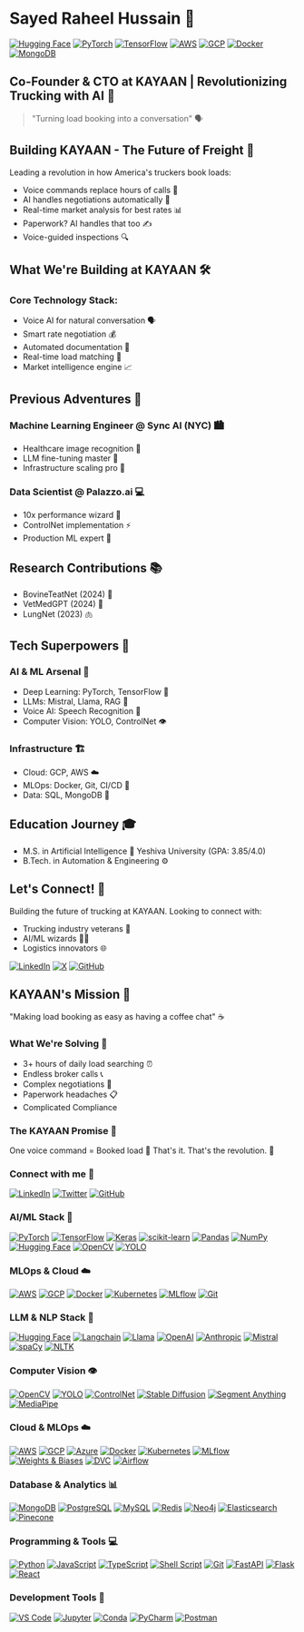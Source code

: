 # Sayed Raheel Hussain 🚀
[![Hugging Face](https://img.shields.io/badge/🤗%20Hugging%20Face-Profile-yellow)](your-huggingface-url)
[![PyTorch](https://img.shields.io/badge/PyTorch-EE4C2C?style=flat&logo=pytorch&logoColor=white)](your-profile)
[![TensorFlow](https://img.shields.io/badge/TensorFlow-%23FF6F00.svg?style=flat&logo=tensorflow&logoColor=white)](your-profile)
[![AWS](https://img.shields.io/badge/AWS-%23FF9900.svg?style=flat&logo=amazon-aws&logoColor=white)](your-profile)
[![GCP](https://img.shields.io/badge/Google_Cloud-4285F4?style=flat&logo=google-cloud&logoColor=white)](your-profile)
[![Docker](https://img.shields.io/badge/Docker-2496ED?style=flat&logo=docker&logoColor=white)](your-profile)
[![MongoDB](https://img.shields.io/badge/MongoDB-4EA94B?style=flat&logo=mongodb&logoColor=white)](your-profile)

## Co-Founder & CTO at KAYAAN | Revolutionizing Trucking with AI 🎯
> "Turning load booking into a conversation" 🗣️

## Building KAYAAN - The Future of Freight 🚛
Leading a revolution in how America's truckers book loads:
- Voice commands replace hours of calls 🎤
- AI handles negotiations automatically 🤖
- Real-time market analysis for best rates 📊
- Paperwork? AI handles that too ✍️
- Voice-guided inspections 🔍

## What We're Building at KAYAAN 🛠️
### Core Technology Stack:
- Voice AI for natural conversation 🗣️
- Smart rate negotiation 💰
- Automated documentation 📄
- Real-time load matching 🎯
- Market intelligence engine 📈

## Previous Adventures 🌟

### Machine Learning Engineer @ Sync AI (NYC) 🏙️
- Healthcare image recognition 🔬
- LLM fine-tuning master 🧠
- Infrastructure scaling pro 📱

### Data Scientist @ Palazzo.ai 💻
- 10x performance wizard 🚀
- ControlNet implementation ⚡
- Production ML expert 🔧

## Research Contributions 📚
- BovineTeatNet (2024) 🐄
- VetMedGPT (2024) 🤖
- LungNet (2023) 🫁

## Tech Superpowers 💪
### AI & ML Arsenal 🤖
- Deep Learning: PyTorch, TensorFlow 🧠
- LLMs: Mistral, Llama, RAG 🔮
- Voice AI: Speech Recognition 🎤
- Computer Vision: YOLO, ControlNet 👁️

### Infrastructure 🏗️
- Cloud: GCP, AWS ☁️
- MLOps: Docker, Git, CI/CD 🔄
- Data: SQL, MongoDB 💾

## Education Journey 🎓
- M.S. in Artificial Intelligence 🧠
  Yeshiva University (GPA: 3.85/4.0)
- B.Tech. in Automation & Engineering ⚙️

## Let's Connect! 🤝
Building the future of trucking at KAYAAN. Looking to connect with:
- Trucking industry veterans 🚛
- AI/ML wizards 🧙‍♂️
- Logistics innovators 🌐

[![LinkedIn](https://img.shields.io/badge/LinkedIn-0077B5?style=flat&logo=linkedin&logoColor=white)]([your-linkedin](https://www.linkedin.com/in/sayedraheel/))
[![X](https://img.shields.io/badge/Twitter-1DA1F2?style=flat&logo=twitter&logoColor=white)](@sayedraheel4)
[![GitHub](https://img.shields.io/badge/GitHub-100000?style=flat&logo=github&logoColor=white)]([your-github](https://github.com/sayedRaheel))

## KAYAAN's Mission 🎯
"Making load booking as easy as having a coffee chat" ☕

### What We're Solving 🔨
- 3+ hours of daily load searching ⏰
- Endless broker calls 📞
- Complex negotiations 🤝
- Paperwork headaches 📋
- Complicated Compliance

### The KAYAAN Promise 🌟
One voice command = Booked load 🎤
That's it. That's the revolution. 🚀

### Connect with me 🤝
[![LinkedIn](https://img.shields.io/badge/LinkedIn-0077B5?style=flat&logo=linkedin&logoColor=white)](your-linkedin)
[![Twitter](https://img.shields.io/badge/Twitter-1DA1F2?style=flat&logo=twitter&logoColor=white)](your-twitter)
[![GitHub](https://img.shields.io/badge/GitHub-100000?style=flat&logo=github&logoColor=white)](your-github)

### AI/ML Stack 🧠
[![PyTorch](https://img.shields.io/badge/PyTorch-EE4C2C?style=flat&logo=pytorch&logoColor=white)](your-profile)
[![TensorFlow](https://img.shields.io/badge/TensorFlow-%23FF6F00.svg?style=flat&logo=tensorflow&logoColor=white)](your-profile)
[![Keras](https://img.shields.io/badge/Keras-%23D00000.svg?style=flat&logo=Keras&logoColor=white)](your-profile)
[![scikit-learn](https://img.shields.io/badge/scikit--learn-%23F7931E.svg?style=flat&logo=scikit-learn&logoColor=white)](your-profile)
[![Pandas](https://img.shields.io/badge/pandas-%23150458.svg?style=flat&logo=pandas&logoColor=white)](your-profile)
[![NumPy](https://img.shields.io/badge/numpy-%23013243.svg?style=flat&logo=numpy&logoColor=white)](your-profile)
[![Hugging Face](https://img.shields.io/badge/🤗%20Hugging%20Face-yellow.svg?style=flat)](your-profile)
[![OpenCV](https://img.shields.io/badge/OpenCV-27338e?style=flat&logo=OpenCV&logoColor=white)](your-profile)
[![YOLO](https://img.shields.io/badge/YOLO-00FFFF?style=flat&logo=yolo&logoColor=black)](your-profile)

### MLOps & Cloud ☁️
[![AWS](https://img.shields.io/badge/AWS-%23FF9900.svg?style=flat&logo=amazon-aws&logoColor=white)](your-profile)
[![GCP](https://img.shields.io/badge/Google_Cloud-4285F4?style=flat&logo=google-cloud&logoColor=white)](your-profile)
[![Docker](https://img.shields.io/badge/Docker-2496ED?style=flat&logo=docker&logoColor=white)](your-profile)
[![Kubernetes](https://img.shields.io/badge/kubernetes-%23326ce5.svg?style=flat&logo=kubernetes&logoColor=white)](your-profile)
[![MLflow](https://img.shields.io/badge/MLflow-0194E2?style=flat&logo=mlflow&logoColor=white)](your-profile)
[![Git](https://img.shields.io/badge/Git-F05032?style=flat&logo=git&logoColor=white)](your-profile)



### LLM & NLP Stack 🤖
[![Hugging Face](https://img.shields.io/badge/🤗%20Hugging%20Face-yellow.svg?style=flat)](your-profile)
[![Langchain](https://img.shields.io/badge/🦜️%20LangChain-blue)](your-profile)
[![Llama](https://img.shields.io/badge/Llama-2B4C80?style=flat)](your-profile)
[![OpenAI](https://img.shields.io/badge/OpenAI-412991?style=flat&logo=openai&logoColor=white)](your-profile)
[![Anthropic](https://img.shields.io/badge/Anthropic-3D8EE9?style=flat)](your-profile)
[![Mistral](https://img.shields.io/badge/Mistral-5A67D8?style=flat)](your-profile)
[![spaCy](https://img.shields.io/badge/spaCy-09A3D5?style=flat&logo=spacy&logoColor=white)](your-profile)
[![NLTK](https://img.shields.io/badge/NLTK-154F5B?style=flat)](your-profile)

### Computer Vision 👁️
[![OpenCV](https://img.shields.io/badge/OpenCV-27338e?style=flat&logo=OpenCV&logoColor=white)](your-profile)
[![YOLO](https://img.shields.io/badge/YOLO-00FFFF?style=flat&logo=yolo&logoColor=black)](your-profile)
[![ControlNet](https://img.shields.io/badge/ControlNet-FF6F61?style=flat)](your-profile)
[![Stable Diffusion](https://img.shields.io/badge/Stable_Diffusion-FF9A00?style=flat)](your-profile)
[![Segment Anything](https://img.shields.io/badge/SAM-00FF00?style=flat)](your-profile)
[![MediaPipe](https://img.shields.io/badge/MediaPipe-04A77D?style=flat)](your-profile)

### Cloud & MLOps ☁️
[![AWS](https://img.shields.io/badge/AWS-%23FF9900.svg?style=flat&logo=amazon-aws&logoColor=white)](your-profile)
[![GCP](https://img.shields.io/badge/Google_Cloud-4285F4?style=flat&logo=google-cloud&logoColor=white)](your-profile)
[![Azure](https://img.shields.io/badge/Azure-0089D6?style=flat&logo=microsoft-azure&logoColor=white)](your-profile)
[![Docker](https://img.shields.io/badge/Docker-2496ED?style=flat&logo=docker&logoColor=white)](your-profile)
[![Kubernetes](https://img.shields.io/badge/kubernetes-%23326ce5.svg?style=flat&logo=kubernetes&logoColor=white)](your-profile)
[![MLflow](https://img.shields.io/badge/MLflow-0194E2?style=flat&logo=mlflow&logoColor=white)](your-profile)
[![Weights & Biases](https://img.shields.io/badge/Weights_&_Biases-FFBE00?style=flat&logo=weightsandbiases&logoColor=white)](your-profile)
[![DVC](https://img.shields.io/badge/DVC-945DD6?style=flat&logo=dvc&logoColor=white)](your-profile)
[![Airflow](https://img.shields.io/badge/Airflow-017CEE?style=flat&logo=apache-airflow&logoColor=white)](your-profile)

### Database & Analytics 📊
[![MongoDB](https://img.shields.io/badge/MongoDB-4EA94B?style=flat&logo=mongodb&logoColor=white)](your-profile)
[![PostgreSQL](https://img.shields.io/badge/PostgreSQL-316192?style=flat&logo=postgresql&logoColor=white)](your-profile)
[![MySQL](https://img.shields.io/badge/MySQL-00000F?style=flat&logo=mysql&logoColor=white)](your-profile)
[![Redis](https://img.shields.io/badge/redis-%23DD0031.svg?style=flat&logo=redis&logoColor=white)](your-profile)
[![Neo4j](https://img.shields.io/badge/Neo4j-008CC1?style=flat&logo=neo4j&logoColor=white)](your-profile)
[![Elasticsearch](https://img.shields.io/badge/Elasticsearch-005571?style=flat&logo=elasticsearch&logoColor=white)](your-profile)
[![Pinecone](https://img.shields.io/badge/Pinecone-000000?style=flat)](your-profile)

### Programming & Tools 💻
[![Python](https://img.shields.io/badge/Python-3776AB?style=flat&logo=python&logoColor=white)](your-profile)
[![JavaScript](https://img.shields.io/badge/JavaScript-F7DF1E?style=flat&logo=javascript&logoColor=black)](your-profile)
[![TypeScript](https://img.shields.io/badge/TypeScript-007ACC?style=flat&logo=typescript&logoColor=white)](your-profile)
[![Shell Script](https://img.shields.io/badge/Shell_Script-121011?style=flat&logo=gnu-bash&logoColor=white)](your-profile)
[![Git](https://img.shields.io/badge/Git-F05032?style=flat&logo=git&logoColor=white)](your-profile)
[![FastAPI](https://img.shields.io/badge/FastAPI-009688?style=flat&logo=FastAPI&logoColor=white)](your-profile)
[![Flask](https://img.shields.io/badge/Flask-000000?style=flat&logo=flask&logoColor=white)](your-profile)
[![React](https://img.shields.io/badge/React-20232A?style=flat&logo=react&logoColor=61DAFB)](your-profile)

### Development Tools 🔧
[![VS Code](https://img.shields.io/badge/VS_Code-0078D4?style=flat&logo=visual%20studio%20code&logoColor=white)](your-profile)
[![Jupyter](https://img.shields.io/badge/Jupyter-%23F37626.svg?style=flat&logo=Jupyter&logoColor=white)](your-profile)
[![Conda](https://img.shields.io/badge/conda-342B029.svg?&style=flat&logo=anaconda&logoColor=white)](your-profile)
[![PyCharm](https://img.shields.io/badge/PyCharm-000000.svg?&style=flat&logo=PyCharm&logoColor=white)](your-profile)
[![Postman](https://img.shields.io/badge/Postman-FF6C37?style=flat&logo=postman&logoColor=white)](your-profile)




